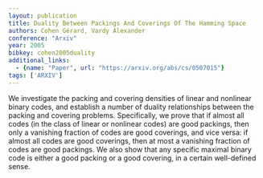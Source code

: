 ```yaml
---
layout: publication
title: Duality Between Packings And Coverings Of The Hamming Space
authors: Cohen Gérard, Vardy Alexander
conference: "Arxiv"
year: 2005
bibkey: cohen2005duality
additional_links:
  - {name: "Paper", url: "https://arxiv.org/abs/cs/0507015"}
tags: ['ARXIV']
---
```

<p>We investigate the packing and covering densities of linear and
nonlinear binary codes, and establish a number of duality relationships
between the packing and covering problems. Specifically, we prove that
if almost all codes (in the class of linear or nonlinear codes) are good
packings, then only a vanishing fraction of codes are good coverings,
and vice versa: if almost all codes are good coverings, then at most a
vanishing fraction of codes are good packings. We also show that any
specific maximal binary code is either a good packing or a good
covering, in a certain well-defined sense.</p>
